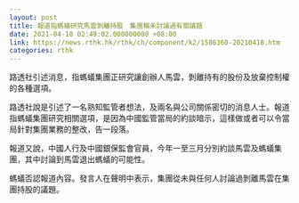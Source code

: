 ```yaml
---
layout: post
title: 報道指螞蟻研究馬雲剝離持股　集團稱未討論過有關議題
date: 2021-04-18 02:49:02.000000000 +08:00
link: https://news.rthk.hk/rthk/ch/component/k2/1586360-20210418.htm
categories: rthk
---
```


路透社引述消息，指螞蟻集團正研究讓創辦人馬雲，剝離持有的股份及放棄控制權的各種選項。

路透社說是引述了一名熟知監管者想法，及兩名與公司關係密切的消息人士。報道指螞蟻集團研究相關選項，是因為中國監管當局的約談暗示，這樣做或者可以令當局針對集團業務的整改，告一段落。

報道又說，中國人行及中國銀保監會官員，今年一至三月分別約談馬雲及螞蟻集團，其中討論到馬雲退出螞蟻的可能性。

螞蟻否認報道內容。發言人在聲明中表示，集團從未與任何人討論過剝離馬雲在集團持股的議題。
